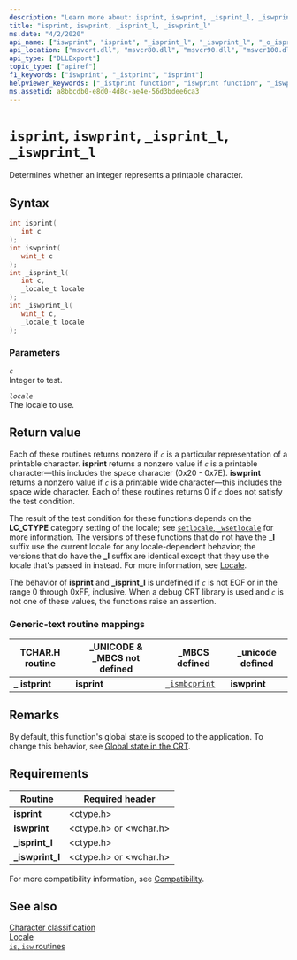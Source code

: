 ```yaml
---
description: "Learn more about: isprint, iswprint, _isprint_l, _iswprint_l"
title: "isprint, iswprint, _isprint_l, _iswprint_l"
ms.date: "4/2/2020"
api_name: ["iswprint", "isprint", "_isprint_l", "_iswprint_l", "_o_isprint", "_o_iswprint"]
api_location: ["msvcrt.dll", "msvcr80.dll", "msvcr90.dll", "msvcr100.dll", "msvcr100_clr0400.dll", "msvcr110.dll", "msvcr110_clr0400.dll", "msvcr120.dll", "msvcr120_clr0400.dll", "ucrtbase.dll", "api-ms-win-crt-string-l1-1-0.dll", "ntoskrnl.exe", "api-ms-win-crt-private-l1-1-0.dll"]
api_type: ["DLLExport"]
topic_type: ["apiref"]
f1_keywords: ["iswprint", "_istprint", "isprint"]
helpviewer_keywords: ["_istprint function", "iswprint function", "_iswprint_l function", "isprint_l function", "istprint function", "isprint function", "iswprint_l function", "_isprint_l function"]
ms.assetid: a8bbcdb0-e8d0-4d8c-ae4e-56d3bdee6ca3
---
```

# `isprint`, `iswprint`, `_isprint_l`, `_iswprint_l`

Determines whether an integer represents a printable character.

## Syntax

```C
int isprint(
   int c
);
int iswprint(
   wint_t c
);
int _isprint_l(
   int c,
   _locale_t locale
);
int _iswprint_l(
   wint_t c,
   _locale_t locale
);
```

### Parameters

*`c`*\
Integer to test.

*`locale`*\
The locale to use.

## Return value

Each of these routines returns nonzero if *`c`* is a particular representation of a printable character. **isprint** returns a nonzero value if *`c`* is a printable character—this includes the space character (0x20 - 0x7E). **iswprint** returns a nonzero value if *`c`* is a printable wide character—this includes the space wide character. Each of these routines returns 0 if *`c`* does not satisfy the test condition.

The result of the test condition for these functions depends on the **LC_CTYPE** category setting of the locale; see [`setlocale`, `_wsetlocale`](setlocale-wsetlocale.md) for more information. The versions of these functions that do not have the **_l** suffix use the current locale for any locale-dependent behavior; the versions that do have the **_l** suffix are identical except that they use the locale that's passed in instead. For more information, see [Locale](../locale.md).

The behavior of **isprint** and **_isprint_l** is undefined if *`c`* is not EOF or in the range 0 through 0xFF, inclusive. When a debug CRT library is used and *`c`* is not one of these values, the functions raise an assertion.

### Generic-text routine mappings

|TCHAR.H routine|_UNICODE & _MBCS not defined|_MBCS defined|_unicode defined|
|---------------------|------------------------------------|--------------------|-----------------------|
|**_** **istprint**|**isprint**|[`_ismbcprint`](ismbcgraph-functions.md)|**iswprint**|

## Remarks

By default, this function's global state is scoped to the application. To change this behavior, see [Global state in the CRT](../global-state.md).

## Requirements

|Routine|Required header|
|-------------|---------------------|
|**isprint**|\<ctype.h>|
|**iswprint**|\<ctype.h> or \<wchar.h>|
|**_isprint_l**|\<ctype.h>|
|**_iswprint_l**|\<ctype.h> or \<wchar.h>|

For more compatibility information, see [Compatibility](../compatibility.md).

## See also

[Character classification](../character-classification.md)\
[Locale](../locale.md)\
[`is`, `isw` routines](../is-isw-routines.md)
